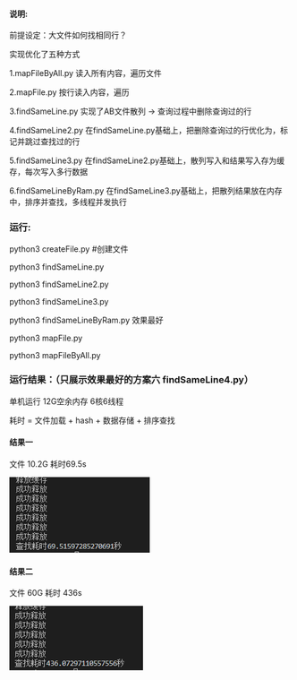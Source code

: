 #### 说明:
前提设定：大文件如何找相同行？

实现优化了五种方式

1.mapFileByAll.py 读入所有内容，遍历文件

2.mapFile.py 按行读入内容，遍历

3.findSameLine.py 实现了AB文件散列 -> 查询过程中删除查询过的行

4.findSameLine2.py 在findSameLine.py基础上，把删除查询过的行优化为，标记并跳过查找过的行

5.findSameLine3.py 在findSameLine2.py基础上，散列写入和结果写入存为缓存，每次写入多行数据

6.findSameLineByRam.py 在findSameLine3.py基础上，把散列结果放在内存中，排序并查找，多线程并发执行


### 运行:

python3 createFile.py #创建文件

python3 findSameLine.py

python3 findSameLine2.py

python3 findSameLine3.py

python3 findSameLineByRam.py 效果最好

python3 mapFile.py

python3 mapFileByAll.py 


### 运行结果：（只展示效果最好的方案六 findSameLine4.py）

单机运行 12G空余内存 6核6线程

耗时 = 文件加载 + hash + 数据存储 + 排序查找

#### 结果一

文件 10.2G 耗时69.5s

![image](https://github.com/1036875207/BigTextFindLine/blob/master/images/11590551079_.pic_hd.jpg)

<!-- #### 结果二

AB文件 20.4G 耗时 560s

![image](https://github.com/1036875207/BigTextFindLine/blob/master/images/WechatIMG1.png) -->

#### 结果二

文件 60G 耗时 436s

![image](https://github.com/1036875207/BigTextFindLine/blob/master/images/11590551551_.pic_hd.jpg)
